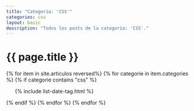 ```yaml
---
title: "Categoría: 'CSS'"
categories: css
layout: basic
description: "Todos los posts de la categoría: 'CSS'."
---
```


<h1>{{ page.title }}</h1>

{% for item in site.articulos reversed%}
{% for categorie in item.categories %}
{% if categorie contains "css" %}
<ul>
    {% include list-date-tag.html %}
</ul>
{% endif %}
{% endfor %}
{% endfor %}
